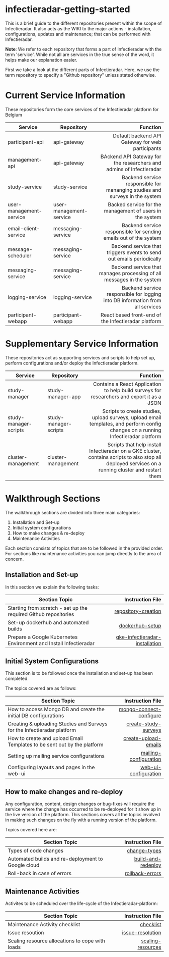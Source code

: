 # infectieradar-getting-started
This is a brief guide to the different repositories present within the scope of Infectieradar. It also acts as the WIKI to the major actions - installation, configurations, updates and maintenance; that can be performed with Infectieradar.

**Note**: We refer to each repository that forms a part of Infectieradar with the term 'service'. While not all are services in the true sense of the word, it helps make our explanation easier.

First we take a look at the different parts of Infectieradar. Here, we use the term repository to specify a "Github repository" unless stated otherwise.

# Current Service Information
These repositories form the core services of the Infectieradar platform for Belgium

| Service        | Repository           | Function  |
| -------------- | -------------------- | ----------------:|
| participant-api      | api-gateway | Default backend API Gateway for web participants |
| management-api      | api-gateway | BAckend API Gateway for the researchers and admins of Infectieradar |
| study-service      | study-service | Backend service responsible for mananging studies and surveys in the system |
| user-management-service      | user-management-service | Backed service for the management of users in the system |
| email-client-service      | messaging-service | Backend service responsible for sending emails out of the system |
| message-scheduler      | messaging-service | Backend service that triggers events to send out emails periodically|
| messaging-service      | messaging-service | Backend service that manages processing of all messages in the system |
| logging-service      | logging-service | Backend service responsible for logging into DB information from all services |
| participant-webapp      | participant-webapp  | React based front-end of the Infectieradar platform |


# Supplementary Service Information
These repositories act as supporting services and scripts to help set up, perform configurations and/or deploy the Infectieradar platform.

| Service        | Repository           | Function  |
| -------------- | -------------------- | ----------------:|
| study-manager    | study-manager-app | Contains a React Application to help build surveys for researchers and export it as a JSON |
| study-manager-scripts    | study-manager-scripts | Scripts to create studies, upload surveys, upload email templates, and perform config changes on a running Infectieradar platform |
| cluster-management     | cluster-management | Scripts that help install Infectieradar on a GKE cluster, contains scripts to also stop all deployed services on a running cluster and restart them |


# Walkthrough Sections

The walkthrough sections are divided into three main categories:

1. Installation and Set-up
2. Initial system configurations
3. How to make changes & re-deploy
4. Maintenance Activities

Each section consists of topics that are to be followed in the provided order. For sections like maintenance activities you can jump directly to the area of concern.

## Installation and Set-up

In this section we explain the following tasks:

| Section Topic        | Instruction File  |
| -------------- | ----------------:|
| Starting from scratch - set up the required Github repositories    | [repository-creation](https://github.com/InfectieradarBE/infectieradar-getting-started/blob/main/installation/1-repository-creation.md) |
| Set-up dockerhub and automated builds   | [dockerhub-setup](https://github.com/InfectieradarBE/infectieradar-getting-started/blob/main/installation/2-dockerhub-setup.md) |
| Prepare a Google Kubernetes Environment and Install Infectieradar    | [gke-infectieradar-installation](https://github.com/InfectieradarBE/infectieradar-getting-started/blob/main/installation/3-install-infectieradar-gke.md) |

## Initial System Configurations

This section is to be followed once the installation and set-up has been completed.

The topics covered are as follows:

| Section Topic        | Instruction File  |
| -------------- | ----------------:|
| How to access Mongo DB and create the initial DB configurations    | [mongo-connect-configure](https://github.com/InfectieradarBE/infectieradar-getting-started/blob/main/system-configuration/1-mongodb-config.md) |
| Creating & uploading Studies and Surveys for the Infectieradar platform    | [create-study-surveys](https://github.com/InfectieradarBE/infectieradar-getting-started/blob/main/system-configuration/2-create-study-surveys.md) |
| How to create and upload Email Templates to be sent out by the platform    | [create-upload-emails](https://github.com/InfectieradarBE/infectieradar-getting-started/blob/main/system-configuration/3-email-setup.md) |
| Setting up mailing service configurations| [mailing-configuration](https://github.com/InfectieradarBE/infectieradar-getting-started/blob/main/system-configuration/5-mailing-config.md) |
| Configuring layouts and pages in the web-ui| [web-ui-configuration](https://github.com/InfectieradarBE/infectieradar-getting-started/blob/main/system-configuration/4-web-config.md) |

## How to make changes and re-deploy

Any configuration, content, design changes or bug-fixes will require the service where the change has occurred to be re-deployed for it show up in the live version of the platform. This sections covers all the topics involved in making such changes on the fly with a running version of the platform.

Topics covered here are:

| Section Topic        | Instruction File  |
| -------------- | ----------------:|
| Types of code changes  | [change-types](https://github.com/InfectieradarBE/infectieradar-getting-started/blob/main/redeploying-changes/1-change-types.md) |
| Automated builds and re-deployment to Google cloud   | [build-and-redeploy](https://github.com/InfectieradarBE/infectieradar-getting-started/blob/main/redeploying-changes/2-build-and-redeploy.md) |
| Roll-back in case of errors     | [rollback-errors](https://github.com/InfectieradarBE/infectieradar-getting-started/blob/main/redeploying-changes/3-rollback-errors.md) |

## Maintenance Activities

Activites to be scheduled over the life-cycle of the Infectieradar-platform:

| Section Topic        | Instruction File  |
| -------------- | ----------------:|
| Maintenance Activity checklist | [checklist](https://github.com/InfectieradarBE/infectieradar-getting-started/blob/main/maintenance/1-checklist.md) |
| Issue resoution | [issue-resolution](https://github.com/InfectieradarBE/infectieradar-getting-started/blob/main/maintenance/2-issue-resolution.md) |
| Scaling resource allocations to cope with loads | [scaling-resources](https://github.com/InfectieradarBE/infectieradar-getting-started/blob/main/maintenance/3-resource-scaling.md) |
